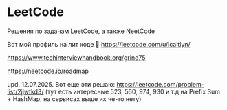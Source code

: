 # LeetCode
Решения по задачам LeetCode, а также NeetCode

Вот мой профиль на лит коде 🤪 https://leetcode.com/u/lcaitlyn/

https://www.techinterviewhandbook.org/grind75

https://neetcode.io/roadmap

upd. 12.07.2025. Вот еще эти решаю:
https://leetcode.com/problem-list/2jjwtkd3/
(тут есть интересные 523, 560, 974, 930 и т.д на Prefix Sum + HashMap, на сервисах выше их че-то нету)